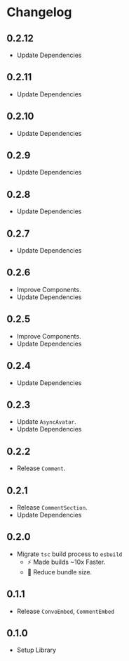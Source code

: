 # Changelog

## 0.2.12

- Update Dependencies

## 0.2.11

- Update Dependencies

## 0.2.10

- Update Dependencies

## 0.2.9

- Update Dependencies

## 0.2.8

- Update Dependencies

## 0.2.7

- Update Dependencies

## 0.2.6

- Improve Components.
- Update Dependencies

## 0.2.5

- Improve Components.
- Update Dependencies

## 0.2.4

- Update Dependencies

## 0.2.3

- Update `AsyncAvatar`.
- Update Dependencies

## 0.2.2

- Release `Comment`.

## 0.2.1

- Release `CommentSection`.
- Update Dependencies

## 0.2.0

- Migrate `tsc` build process to `esbuild`
  - ⚡ Made builds ~10x Faster.
  - 🤏 Reduce bundle size.

## 0.1.1

- Release `ConvoEmbed`, `CommentEmbed`

## 0.1.0

- Setup Library
